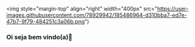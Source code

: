 <img style="margin-top" align="right" width="400px" src="https://user-images.githubusercontent.com/78929942/185486964-d310bba7-ed7e-47b7-9f79-484251c3a06b.png")
### Oi seja bem vindo(a)🖖 

<!--
**rxmulx/rxmulx** is a ✨ _special_ ✨ repository because its `README.md` (this file) appears on your GitHub profile.

Here are some ideas to get you started:

- 🔭 I’m currently working on ...
- 🌱 I’m currently learning ...
- 👯 I’m looking to collaborate on ...
- 🤔 I’m looking for help with ...
- 💬 Ask me about ...
- 📫 How to reach me: ...
- 😄 Pronouns: ...
- ⚡ Fun fact: ...
-->
